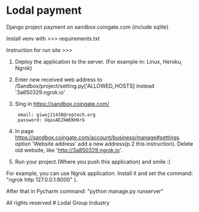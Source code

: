 # Lodal payment 
Django project payment on sandbox.coingate.com
(include sqlite)

Install venv with  >>> requirements.txt

Instruction for run site >>> 

1. Deploy the application to the server.
    (For example in: Linux, Heroku, Ngrok)

2. Enter new received web address to 
/Sandbox/project/setting.py['ALLOWED_HOSTS]
instead '3a850329.ngrok.io'

3. Sing in https://sandbox.coingate.com/
    
        email: giwaj21438@reptech.org
        password: UqasAEZkWEKH6rG
    
4. In page https://sandbox.coingate.com/account/business/manage#settings
   option 'Website address' add a new address(p.2 this instruction).
   Delete old website, like 'http://3a850329.ngrok.io'.

5. Run your project.(Where you push this application) and smile :)
    
For example, you can use Ngrok application. Install it and set the command: 
"ngrok http 127.0.0.1:8000" ).

After that in Pycharm command: "python manage.py runserver" 

All rights reserved # Lodal Group Industry